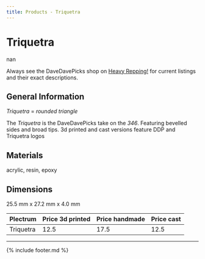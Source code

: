 ```yaml
---
title: Products - Triquetra
---
```


# Triquetra

nan

Always see the DaveDavePicks shop on [Heavy Repping!](https://www.heavyrepping.com/store/shop/davedavepicks/) for current listings and their exact descriptions.

## General Information
*Triquetra* = *rounded triangle*

The *Triquetra* is the DaveDavePicks take on the *346*. Featuring bevelled sides and broad tips. 3d printed and cast versions feature DDP and Triquetra logos

## Materials
acrylic, resin, epoxy

## Dimensions
25.5 mm x 27.2 mm x 4.0 mm

| **Plectrum**                                        | **Price 3d printed**   | **Price handmade**   | **Price cast**   |
|:----------------------------------------------------|:-----------------------|:---------------------|:-----------------|
| Triquetra                                          | 12.5               | 17.5             | 12.5         |

---

{% include footer.md %}